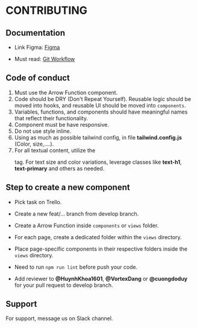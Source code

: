 # CONTRIBUTING

## Documentation

- Link Figma: [Figma](https://www.figma.com/file/heobThNxEmBZEFxP9QD0ZS/IELTS-PLATFORM?type=design&node-id=570-7927&mode=design&t=K7dNagJwXfzLBvDZ-0)

- Must read: [Git Workflow](https://www.atlassian.com/git/tutorials/comparing-workflows/gitflow-workflow)

## Code of conduct

1. Must use the Arrow Function component.
2. Code should be DRY (Don't Repeat Yourself). Reusable logic should be moved into hooks, and reusable UI should be moved into `components`.
3. Variables, functions, and components should have meaningful names that reflect their functionality.
4. Component must be have responsive.
5. Do not use style inline.
6. Using as much as possible tailwind config, in file **tailwind.config.js** (Color, size,….).
7. For all textual content, utilize the <p> tag. For text size and color variations, leverage classes like **text-h1**, **text-primary** and others as needed.

## Step to create a new component

- Pick task on Trello.

- Create a new feat/... branch from develop branch.
- Create a Arrow Function inside `components` or `views` folder.
- For each page, create a dedicated folder within the `views` directory.
- Place page-specific components in their respective folders inside the `views` directory.
- Need to run `npm run lint` before push your code.
- Add reviewer to **@HuynhKhoa1601**, **@VortexDang** or **@cuongdoduy** for your pull request to develop branch.

## Support

For support, message us on Slack channel.
